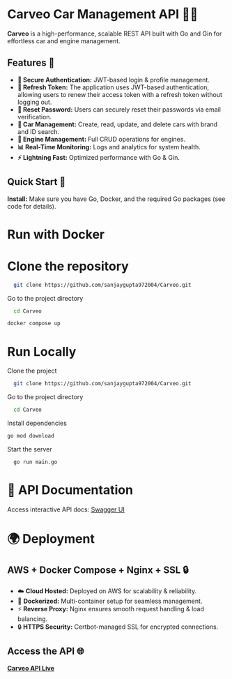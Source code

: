# Carveo Car Management API 🚗💨

**Carveo** is a high-performance, scalable REST API built with Go and Gin for effortless car and engine management.

## Features 🚀
- **🔐 Secure Authentication:** JWT-based login & profile management.
- **🔄 Refresh Token:** The application uses JWT-based authentication, allowing users to renew their access token with a refresh token without logging out.
- **🔑 Reset Password:** Users can securely reset their passwords via email verification.
- **🚗 Car Management:** Create, read, update, and delete cars with brand and ID search.
- **🔧 Engine Management:** Full CRUD operations for engines.
- **📊 Real-Time Monitoring:** Logs and analytics for system health.
- **⚡ Lightning Fast:** Optimized performance with Go & Gin.

## Quick Start 🏁

**Install:** Make sure you have Go, Docker, and the required Go packages (see code for details).
# Run with Docker

# Clone the repository
```bash
  git clone https://github.com/sanjaygupta972004/Carveo.git
```

Go to the project directory
```bash
  cd Carveo
```

```bash
docker compose up
```

# Run Locally

Clone the project

```bash
  git clone https://github.com/sanjaygupta972004/Carveo.git
```

Go to the project directory

```bash
  cd Carveo
```

Install dependencies

  ```bash
  go mod download
  ```

Start the server

```bash
  go run main.go
```

# 📖 API Documentation

Access interactive API docs: [Swagger UI](https://carveo.site/swagger/index.html)

# 🌍 Deployment

## AWS + Docker Compose + Nginx + SSL 🔒

- ☁️ **Cloud Hosted:** Deployed on AWS for scalability & reliability.
- 🐳 **Dockerized:** Multi-container setup for seamless management.
- ⚡ **Reverse Proxy:** Nginx ensures smooth request handling & load balancing.
- 🔒 **HTTPS Security:** Certbot-managed SSL for encrypted connections.

## Access the API 🌐
[**Carveo API Live**](https://carveo.site/health)

